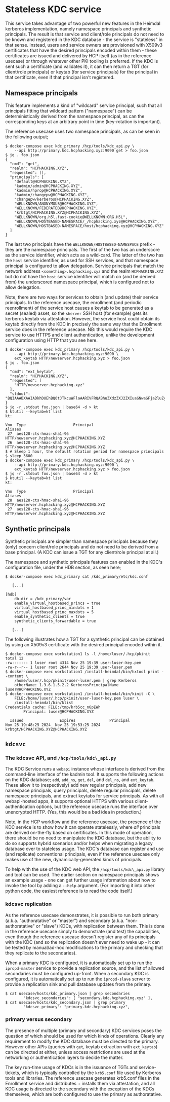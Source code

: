 # Stateless KDC service

This service takes advantage of two powerful new features in the Heimdal kerberos implementation, namely namespace principals and synthetic principals. The result is that service and client/role principals do not need to be known and registered in the KDC database - the service is "stateless" in that sense. Instead, users and service owners are provisioned with X509v3 certificates that have the desired principals encoded within them - these certificates are issued and delivered by HCP itself (as in the reference usecase) or through whatever other PKI tooling is preferred. If the KDC is sent such a certificate (and validates it), it can then return a TGT (for client/role principals) or keytab (for service principals) for the principal in that certificate, even if that principal isn't registered.

## Namespace principals

This feature implements a kind of "wildcard" service principal, such that all principals fitting that wildcard pattern ("namespace") can be deterministically derived from the namespace principal, as can the corresponding keys at an arbitrary point in time (key-rotation is important).

The reference usecase uses two namespace principals, as can be seen in the following output;

```
$ docker-compose exec kdc_primary /hcp/tools/kdc_api.py \
    --api http://primary.kdc.hcphacking.xyz:9090 get > foo.json
$ jq . foo.json
{
  "cmd": "get",
  "realm": "HCPHACKING.XYZ",
  "requested": [],
  "principals": [
    "default@HCPHACKING.XYZ",
    "kadmin/admin@HCPHACKING.XYZ",
    "kadmin/hprop@HCPHACKING.XYZ",
    "kadmin/changepw@HCPHACKING.XYZ",
    "changepw/kerberos@HCPHACKING.XYZ",
    "WELLKNOWN/ANONYMOUS@HCPHACKING.XYZ",
    "WELLKNOWN/FEDERATED@HCPHACKING.XYZ",
    "krbtgt/HCPHACKING.XYZ@HCPHACKING.XYZ",
    "WELLKNOWN/org.h5l.fast-cookie@WELLKNOWN:ORG.H5L",
    "WELLKNOWN/HOSTBASED-NAMESPACE/_/hcphacking.xyz@HCPHACKING.XYZ",
    "WELLKNOWN/HOSTBASED-NAMESPACE/host/hcphacking.xyz@HCPHACKING.XYZ"
  ]
}
```

The last two principals have the `WELLKNOWN/HOSTBASED-NAMESPACE` prefix - they are the namespace principals. The first of the two has an underscore as the service identifier, which acts as a wild-card. The latter of the two has the `host` service identifier, as used for SSH services, and that namespace principal is configured to allow delegation. Service principals that match the network address `<something>.hcphacking.xyz` and the realm `HCPHACKING.XYZ` but do not have the `host` service identifier will match on (and be derived from) the underscored namespace principal, which is configured not to allow delegation.

Note, there are two ways for services to obtain (and update) their service principals. In the reference usecase, the enrollment (and periodic reenrollment) of the service host causes a keytab to be generated as a secret (sealed) asset, so the `sherver` SSH host (for example) gets its kerberos keytab via attestation. However, the service host could obtain its keytab directly from the KDC in precisely the same way that the Enrollment service does in the reference usecase. NB: this would require the KDC service to use HTTPS and client authentication, unlike the development configuration using HTTP that you see here.

```
$ docker-compose exec kdc_primary /hcp/tools/kdc_api.py \
    --api http://primary.kdc.hcphacking.xyz:9090 \
    ext_keytab HTTP/newserver.hcphacking.xyz > foo.json
$ jq . foo.json
{
  "cmd": "ext_keytab",
  "realm": "HCPHACKING.XYZ",
  "requested": [
    "HTTP/newserver.hcphacking.xyz"
  ],
  "stdout": "BQIAAABXAAIADkhDUEhBQ0tJTkcuWFlaAARIVFRQABhuZXdzZXJ2ZXIuaGNwaGFja2luZy54eXoAAAABZ0Pe6xsAEQAQ48nGvfVjwt/7GBqCo7+BdgAAABsAAAAAAAAAVwACAA5IQ1BIQUNLSU5HLlhZWgAESFRUUAAYbmV3c2VydmVyLmhjcGhhY2tpbmcueHl6AAAAAWdD3usaABEAEF5okbCKpSK+FKhm5VdIt/4AAAAaAAAAAA=="
}
$ jq -r .stdout foo.json | base64 -d > kt
$ ktutil --keytab=kt list
kt:

Vno  Type                     Principal                                     Aliases
 27  aes128-cts-hmac-sha1-96  HTTP/newserver.hcphacking.xyz@HCPHACKING.XYZ
 26  aes128-cts-hmac-sha1-96  HTTP/newserver.hcphacking.xyz@HCPHACKING.XYZ
$ # Sleep 1 hour, the default rotation period for namespace principals
$ sleep 3600
$ docker-compose exec kdc_primary /hcp/tools/kdc_api.py \
    --api http://primary.kdc.hcphacking.xyz:9090 \
    ext_keytab HTTP/newserver.hcphacking.xyz > foo.json
$ jq -r .stdout foo.json | base64 -d > kt
$ ktutil --keytab=kt list
kt:

Vno  Type                     Principal                                     Aliases
 28  aes128-cts-hmac-sha1-96  HTTP/newserver.hcphacking.xyz@HCPHACKING.XYZ
 27  aes128-cts-hmac-sha1-96  HTTP/newserver.hcphacking.xyz@HCPHACKING.XYZ
```

## Synthetic principals

Synthetic principals are simpler than namespace principals because they (only) concern client/role principals and do not need to be derived from a base principal. (A KDC can issue a TGT for any client/role principal at all.)

The namespace and synthetic principals features can enabled in the KDC's configuration file, under the HDB section, as seen here;

```
$ docker-compose exec kdc_primary cat /kdc_primary/etc/kdc.conf

   [...]

[hdb]
	db-dir = /kdc_primary/var
	enable_virtual_hostbased_princs = true
	virtual_hostbased_princ_mindots = 1
	virtual_hostbased_princ_maxdots = 5
	enable_synthetic_clients = true
	synthetic_clients_forwardable = true

   [...]
```

The following illustrates how a TGT for a synthetic principal can be obtained by using an X509v3 certificate with the desired principal encoded within it.

```
$ docker-compose exec workstation1 ls -l /home/luser/.hcp/pkinit
total 12
-rw------- 1 luser root 4314 Nov 25 19:39 user-luser-key.pem
-rw-r--r-- 1 luser root 2644 Nov 25 19:39 user-luser.pem
$ docker-compose exec workstation1 /install-heimdal/bin/hxtool print --content \
    /home/luser/.hcp/pkinit/user-luser.pem | grep Kerberos
	otherName: 1.3.6.1.5.2.2 KerberosPrincipalName luser@HCPHACKING.XYZ
$ docker-compose exec workstation1 /install-heimdal/bin/kinit -C \
    FILE:/home/luser/.hcp/pkinit/user-luser-key.pem luser \
    /install-heimdal/bin/klist
Credentials cache: FILE:/tmp/krb5cc_n6pEWh
        Principal: luser@HCPHACKING.XYZ

  Issued                Expires               Principal
Nov 25 19:48:25 2024  Nov 25 19:53:25 2024  krbtgt/HCPHACKING.XYZ@HCPHACKING.XYZ
```

## `kdcsvc`

### The kdcsvc API, and `/hcp/tools/kdc\_api.py`

The KDC Service runs a `webapi` instance whose interface is derived from the command-line interface of the kadmin tool. It supports the following actions on the KDC database; `add`, `add_ns`, `get`, `del`, and `del_ns`, and `ext_keytab`. These allow it to (respectively) add new regular principals, add new namespace principals, query principals, delete regular principals, delete namespace principals, and extract keytabs for service principals. As with all webapi-hosted apps, it supports optional HTTPS with various client-authentication options, but the reference usecase runs the interface over unencrypted HTTP. (Yes, this would be a bad idea in production.)

Note, in the HCP workflow and the reference usecase, the presence of the KDC service is to show how it can operate statelessly, where _all_ principals are derived on-the-fly based on certificates. In this mode of operation, there should be no need to manipulate the KDC database, but the ability to do so supports hybrid scenarios and/or helps when migrating a legacy database over to stateless usage. The KDC's database can register and use (and replicate) conventional principals, even if the reference usecase only makes use of the new, dynamically-generated kinds of principals.

To help with the use of the KDC web API, the `/hcp/tools/kdc\_api.py` library and tool can be used. The earlier section on namespace principals shows an example usage - one can get further usage information about how to invoke the tool by adding a `--help` argument. (For importing it into other python code, the easiest reference is to read the code itself.)

### kdcsvc replication

As the reference usecase demonstrates, it is possible to run both primary (a.k.a. "authoratative" or "master") and secondary (a.k.a. "non-authoratative" or "slave") KDCs, with replication between them. This is done in the reference usecase simply to demonstrate (and test) the capabilities, even though the reference usecase doesn't register any of its principals with the KDC (and so the replication doesn't ever need to wake up - it can be tested by manual/ad-hoc modifications to the primary and checking that they replicate to the secondaries).

When a primary KDC is configured, it is automatically set up to run the `ipropd-master` service to provide a replication source, and the list of allowed secondaries must be configured up-front. When a secondary KDC is configured, it is automatically set up to run the `ipropd-slave` server to provide a replication sink and pull database updates from the primary.

```
$ cat usecase/hosts/kdc_primary.json | grep secondaries
        "kdcsvc_secondaries": [ "secondary.kdc.hcphacking.xyz" ],
$ cat usecase/hosts/kdc_secondary.json | grep primary
        "kdcsvc_primary": "primary.kdc.hcphacking.xyz",
```

### primary versus secondary

The presence of multiple (primary and secondary) KDC services poses the question of which should be used for which kinds of operations. Clearly any requirement to modify the KDC database must be directed to the primary. However other APIs (queries with `get`, keytab extraction with `ext_keytab`) can be directed at either, unless access restrictions are used at the networking or authentication layers to decide the matter.

The key run-time usage of KDCs is in the issuance of TGTs and service-tickets, which is typically controlled by the `krb5.conf` file used by Kerberos tools and libraries. The reference usecase generates krb5.conf files in the Enrollment service and distributes + installs them via attestation, and all KDC usage is directed to the secondary with the exception of the KDCs themselves, which are both configured to use the primary as authoratative.
